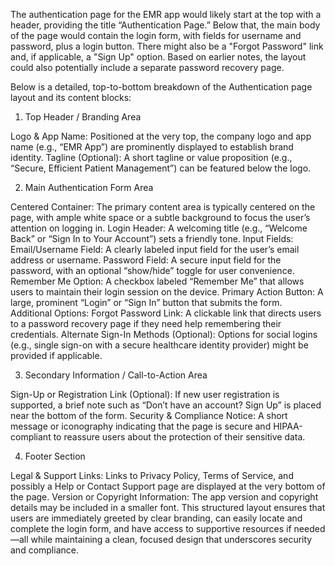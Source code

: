 The authentication page for the EMR app would likely start at the top with a header, providing the title “Authentication Page.” Below that, the main body of the page would contain the login form, with fields for username and password, plus a login button. There might also be a "Forgot Password" link and, if applicable, a "Sign Up" option. Based on earlier notes, the layout could also potentially include a separate password recovery page.

Below is a detailed, top-to-bottom breakdown of the Authentication page layout and its content blocks:

1. Top Header / Branding Area

Logo & App Name:
Positioned at the very top, the company logo and app name (e.g., “EMR App”) are prominently displayed to establish brand identity.
Tagline (Optional):
A short tagline or value proposition (e.g., “Secure, Efficient Patient Management”) can be featured below the logo.

2. Main Authentication Form Area

Centered Container:
The primary content area is typically centered on the page, with ample white space or a subtle background to focus the user’s attention on logging in.
Login Header:
A welcoming title (e.g., “Welcome Back” or “Sign In to Your Account”) sets a friendly tone.
Input Fields:
Email/Username Field:
A clearly labeled input field for the user’s email address or username.
Password Field:
A secure input field for the password, with an optional “show/hide” toggle for user convenience.
Remember Me Option:
A checkbox labeled “Remember Me” that allows users to maintain their login session on the device.
Primary Action Button:
A large, prominent “Login” or “Sign In” button that submits the form.
Additional Options:
Forgot Password Link:
A clickable link that directs users to a password recovery page if they need help remembering their credentials.
Alternate Sign-In Methods (Optional):
Options for social logins (e.g., single sign-on with a secure healthcare identity provider) might be provided if applicable.

3. Secondary Information / Call-to-Action Area

Sign-Up or Registration Link (Optional):
If new user registration is supported, a brief note such as “Don’t have an account? Sign Up” is placed near the bottom of the form.
Security & Compliance Notice:
A short message or iconography indicating that the page is secure and HIPAA-compliant to reassure users about the protection of their sensitive data.

4. Footer Section

Legal & Support Links:
Links to Privacy Policy, Terms of Service, and possibly a Help or Contact Support page are displayed at the very bottom of the page.
Version or Copyright Information:
The app version and copyright details may be included in a smaller font.
This structured layout ensures that users are immediately greeted by clear branding, can easily locate and complete the login form, and have access to supportive resources if needed—all while maintaining a clean, focused design that underscores security and compliance.







